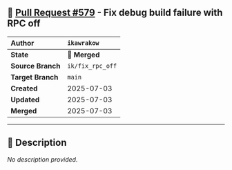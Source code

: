 ## 🔀 [Pull Request #579](https://github.com/ikawrakow/ik_llama.cpp/pull/579) - Fix debug build failure with RPC off

| **Author** | `ikawrakow` |
| :--- | :--- |
| **State** | 🔀 **Merged** |
| **Source Branch** | `ik/fix_rpc_off` |
| **Target Branch** | `main` |
| **Created** | 2025-07-03 |
| **Updated** | 2025-07-03 |
| **Merged** | 2025-07-03 |

---

## 📄 Description

_No description provided._
